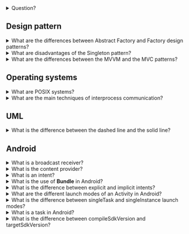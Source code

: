 <details>
<summary>Question?</summary>

Your answer
</details>





## Design pattern


<details>
<summary>What are the differences between Abstract Factory and Factory design patterns?</summary>


</details>




<details>
<summary>What are disadvantages of the Singleton pattern?</summary>

The **Singleton pattern** has a number of disadvantages:
* it creates a global object that classes references directly rather getting it injected in the constructor.

</details>




<details>
<summary>What are the differences between the MVVM and the MVC patterns?</summary>
</details>

## Operating systems

<details>
<summary>What are POSIX systems?</summary>

The **Portable Operating System Interface**, better known as **POSIX**, is a set of standards specified by the Institute of Electrical and Electronics Engineers (IEEE). It helps maintain portability and compatibility between different operating systems.

POSIX defines both the system- and user-level application programming interfaces (API), along with command line shells and utility interfaces, for software compatibility (portability) with variants of Unix and other operating systems.

**Cygwin** is a POSIX-compatible programming and runtime environment that runs natively on Microsoft Windows. Under Cygwin, source code designed for Unix-like operating systems may be compiled with minimal modification and executed.
</details>

<details>
<summary>What are the main techniques of interprocess communication?</summary>

These are a few different approaches for Inter- Process Communication:

1. **Pipes**: Pipe is widely used for communication between two related processes. This is a half-duplex method, so the first process communicates with the second process. However, in order to achieve a full-duplex, another pipe is needed.
1. **Shared Memory**: Shared memory is a memory shared between two or more processes that are established using shared memory between all the processes. This type of memory requires to protected from each other by synchronizing access across all the processes.
1. **Message Queue**: A message queue is a linked list of messages stored within the kernel. It is identified by a message queue identifier. This method offers communication between single or multiple processes with full-duplex capacity. 
1. **Direct Communication**: In this type of inter-process communication process, should name each other explicitly. In this method, a link is established between one pair of communicating processes, and between each pair, only one link exists.
1. **Indirect communication**: Indirect communication establishes like only when processes share a common mailbox each pair of processes sharing several communication links. A link can communicate with many processes. The link may be bi-directional or unidirectional.
1. **Message Passing**: It is a mechanism for a process to communicate and synchronize. Using message passing, the process communicates with each other without resorting to shared variables.
    IPC mechanism provides two operations:

    * Send (message)- message size fixed or variable
    * Received (message)
1. **FIFO**: Communication between two unrelated processes. It is a full-duplex method, which means that the first process can communicate with the second process, and the opposite can also happen.
</details>






## UML
<details>
<summary>What is the difference between the dashed line and the solid line?</summary>

The **solid line** in code is
```Csharp
class ClassA {
    // global instance
    ClassB classB = new ClassB();
}
```

The dotted line `---->` in code is
```Csharp
class ClassA {
    // case 1
    void someMethod(ClassB classB);

    // or
    // case 2
    void someOtherMethod() {
        // local instance
        ClassB classB = new ClassB();
    }
}
```
</details>

## Android

<details>
<summary>What is a broadcast receiver?</summary>

**Broadcast receiver** is used for listening for system level events like incoming calls, SMSs,  
</details>

<details>
<summary>What is the content provider?</summary>

The **content provider** is used to share data between various applications.
</details>

<details>
<summary>What is an intent?</summary>

An **intent** is a messaging object that is used to request an action from other components. For example it can be used
to launch an activity, send an email or SMS, display a web page etc. 
</details>


<details>
<summary>What is the use of <b>Bundle</b> in Android?</summary>

**Bundles** are used to pass data between activities.
</details>

<details>
<summary>What is the difference between explicit and implicit intents?</summary>

With an **explicit intent** it is specified what activity should handle it. 

With an **implicit intent** you just define the type of action and the Android system will check for the proper component.
</details>

<details>
<summary>What are the different launch modes of an Activity in Android?</summary>

In Android there are the following **launch modes**:
* **standard**: it creates a new instance of an activity each time that activity is visualized.
* **singleTop**: a new instance of an activity is created only when the activity is not present on the top. If an instance already exists on top, then that activity is reused an the intent will be passed to the `onNewIntent()` method. This makes sure that only a single instance of the activity will remain on top.
* **singleTask**: only an instance of an activity can survive in a task. If an activity does not exist, a new task is created and the activity is placed at the root. If an activity is already present on top, then a new instance is not created and the `onNewIntent()` method is invoked. If an activity is already present but not on top, it pops all other activities so that the current activity is on top and the `onNewIntent()` method is invoked.
* **singleInstance**: it essentially means *single instance in a single task*. This launch mode is similar to *singletask* but a new task is created with the new activity and there will be two stacks. However, if an instance of the activity exists in a different task, then the `onNewIntent()` method is called for that activity.

</details>

<details>
<summary>What is the difference between singleTask and singleInstance launch modes?</summary>

In **singleTask**, a new task is launched and that new task can contain other activities as well.

In **singleInstance**, a new task is launched and that new task cannot contain other activities.
</details>


<details>
<summary>What is a task in Android?</summary>

In Android a **task** is a collection of activities that the user interacts with when using applications. These activities
are arranged in the so called *back stack*.

These activities can belong to a single application but could also belong to two different applications. For example if you want to diplay a street map in your application, there is already activity that can do that. As a result in the task there is the activity of your class and an activity of the map viewer application (say Google Maps).
</details>

<details>
<summary>What is the difference between compileSdkVersion and targetSdkVersion?</summary>

**compileSdkVersion** is the version of API the application is compiled against.

**targetSdkVersion** indicates that you have tested the app on the version specified.
</details>



